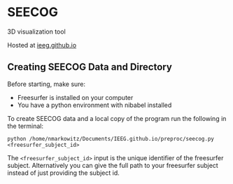 # SEECOG
3D visualization tool

Hosted at [ieeg.github.io](ieeg.github.io)

## Creating SEECOG Data and Directory

Before starting, make sure:
* Freesurfer is installed on your computer
* You have a python environment with nibabel installed

To create SEECOG data and a local copy of the program run the following in the terminal:

```
python /home/nmarkowitz/Documents/IEEG.github.io/preproc/seecog.py <freesurfer_subject_id>
```

The `<freesurfer_subject_id>` input is the unique identifier of the freesurfer subject. Alternatively you can give the full path to your freesurfer subject instead of just providing the subject id.
